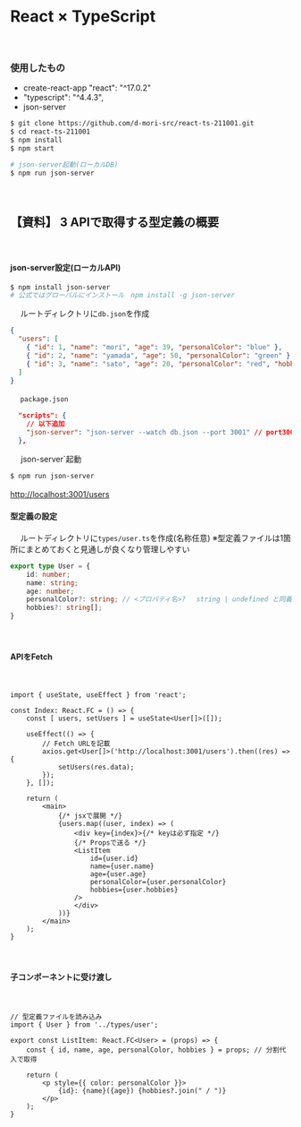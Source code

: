 # React × TypeScript
　
### 使用したもの
- create-react-app "react": "^17.0.2"
- "typescript": "^4.4.3",
- json-server
 
```zsh
$ git clone https://github.com/d-mori-src/react-ts-211001.git
$ cd react-ts-211001
$ npm install
$ npm start

# json-server起動(ローカルDB)
$ npm run json-server
```
　
## 【資料】 3 APIで取得する型定義の概要
　
#### json-server設定(ローカルAPI)
 
```zsh
$ npm install json-server
# 公式ではグローバルにインストール　npm install -g json-server
```
　
ルートディレクトリに`db.json`を作成
　
```json
{
  "users": [
    { "id": 1, "name": "mori", "age": 39, "personalColor": "blue" },
    { "id": 2, "name": "yamada", "age": 50, "personalColor": "green" },
    { "id": 3, "name": "sato", "age": 20, "personalColor": "red", "hobbies": ["game", "soccer"] }
  ]
}
```
　
`package.json`
　
```json
  "scripts": {
    // 以下追加
    "json-server": "json-server --watch db.json --port 3001" // port3000はReactのサーバーとバッティングするので変更
  },
```
`　
`json-server`起動
　
```zsh
$ npm run json-server
```
[http://localhost:3001/users](http://localhost:3001/users)
　
#### 型定義の設定
　
ルートディレクトリに`types/user.ts`を作成(名称任意)
※型定義ファイルは1箇所にまとめておくと見通しが良くなり管理しやすい
　
```ts
export type User = {
    id: number;
    name: string;
    age: number;
    personalColor?: string; // <プロパティ名>?　 string | undefined と同義　※「?」をつけると未定義でもエラーにならない
    hobbies?: string[];
}
```
　
#### APIをFetch
　
```tsx
import { useState, useEffect } from 'react';

const Index: React.FC = () => {
    const [ users, setUsers ] = useState<User[]>([]);
    
    useEffect(() => {
        // Fetch URLを記載
        axios.get<User[]>('http://localhost:3001/users').then((res) => {
            setUsers(res.data);
        });
    }, []);

    return (
        <main>
            {/* jsxで展開 */}
            {users.map((user, index) => (
                <div key={index}>{/* keyは必ず指定 */}
                {/* Propsで送る */}
                <ListItem
                    id={user.id}
                    name={user.name}
                    age={user.age}
                    personalColor={user.personalColor}
                    hobbies={user.hobbies}
                />
                </div>
            ))}
        </main>
    );
}
```
　
#### 子コンポーネントに受け渡し
　
```tsx
// 型定義ファイルを読み込み
import { User } from '../types/user';

export const ListItem: React.FC<User> = (props) => {
    const { id, name, age, personalColor, hobbies } = props; // 分割代入で取得

    return (
        <p style={{ color: personalColor }}>
            {id}: {name}({age}) {hobbies?.join(" / ")}
        </p>
    );
}
```